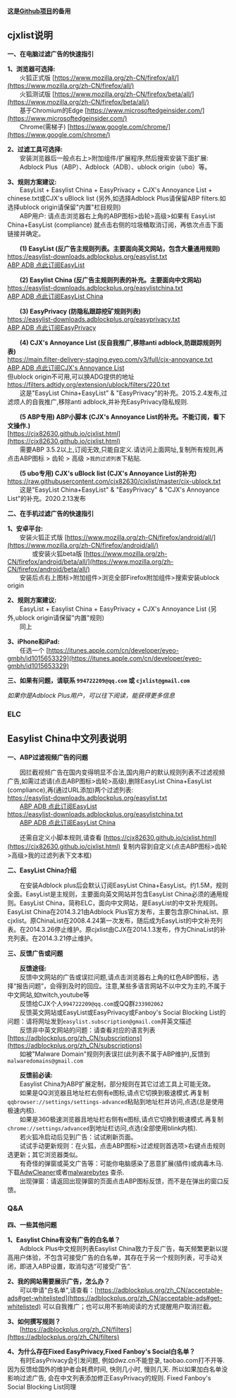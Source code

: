 **这是[Github项目](https://github.com/cjx82630/cjxlist)的备用** <br>

**cjxlist说明**<br>
----
**一、在电脑过滤广告的快速指引**<br>

**1、浏览器可选择:**<br>
&emsp;&emsp;火狐正式版 [https://www.mozilla.org/zh-CN/firefox/all/](https://www.mozilla.org/zh-CN/firefox/all/) <br>
&emsp;&emsp;火狐测试版 [https://www.mozilla.org/zh-CN/firefox/beta/all/](https://www.mozilla.org/zh-CN/firefox/beta/all/)<br>
&emsp;&emsp;基于Chromium的Edge [https://www.microsoftedgeinsider.com/](https://www.microsoftedgeinsider.com/)<br>
&emsp;&emsp;Chrome(需梯子) [https://www.google.com/chrome/](https://www.google.com/chrome/)<br>

**2、过滤工具可选择:**<br>
&emsp;&emsp;安装浏览器后一般点右上>附加组件/扩展程序,然后搜索安装下面扩展:<br>
&emsp;&emsp;Adblock Plus（ABP）、Adblock（ADB）、ublock origin（ubo）等。 <br>

**3、规则方案建议:** <br>
&emsp;&emsp;EasyList + Easylist China + EasyPrivacy + CJX's Annoyance List + chinese.txt或CJX's uBlock list (另外,如选择Adblock Plus请保留ABP filters.如选择ublock origin请保留"内置"栏目规则)<br>
&emsp;&emsp;ABP用户: 请点击浏览器右上角的ABP图标>齿轮>高级>如果有 EasyList China+EasyList (compliance) 就点击右侧的垃圾桶取消订阅，再依次点击下面链接并确定。

&emsp;&emsp;**(1) EasyList (反广告主规则列表。主要面向英文网站，包含大量通用规则)**<br>
https://easylist-downloads.adblockplus.org/easylist.txt<br>
[ABP ADB 点此订阅EasyList](https://subscribe.adblockplus.org?location=https://easylist-downloads.adblockplus.org/easylist.txt&title=EasyList "EasyList")<br>

&emsp;&emsp;**(2) Easylist China (反广告主规则列表的补充。主要面向中文网站)**<br>
https://easylist-downloads.adblockplus.org/easylistchina.txt<br>
[ABP ADB 点此订阅EasyList China](https://subscribe.adblockplus.org?location=https://easylist-downloads.adblockplus.org/easylistchina.txt&title=EasyList%20China "EasyList China")<br>

&emsp;&emsp;**(3) EasyPrivacy (防隐私跟踪挖矿规则列表)**<br>
https://easylist-downloads.adblockplus.org/easyprivacy.txt<br>
[ABP ADB 点此订阅EasyPrivacy](https://subscribe.adblockplus.org?location=https://easylist-downloads.adblockplus.org/easyprivacy.txt&title=EasyPrivacy "EasyPrivacy")<br>

&emsp;&emsp;**(4) CJX's Annoyance List (反自我推广,移除anti adblock,防跟踪规则列表)**<br>
https://main.filter-delivery-staging.eyeo.com/v3/full/cjx-annoyance.txt<br>
[ABP ADB 点此订阅CJX's Annoyance List](https://subscribe.adblockplus.org?location=https://main.filter-delivery-staging.eyeo.com/v3/full/cjx-annoyance.txt&title=CJX "CJX's Annoyance List")<br> 
但ublock origin不可用,可以换ADG提供的地址 https://filters.adtidy.org/extension/ublock/filters/220.txt<br>
&emsp;&emsp;这是"EasyList China+EasyList" & "EasyPrivacy"的补充。2015.2.4发布,过滤烦人的自我推广,移除anti adblock,并补充EasyPrivacy隐私规则.<br>

&emsp;&emsp;**(5 ABP专用) ABP小脚本 (CJX's Annoyance List的补充。不能订阅，看下文操作.)**<br>
[https://cjx82630.github.io/cjxlist.html](https://cjx82630.github.io/cjxlist.html) <br>
&emsp;&emsp;需要ABP 3.5.2以上,订阅无效,只能自定义.请访问上面网址,复制所有规则,再点击ABP图标 > 齿轮 > 高级 >`我的过滤列表`下粘贴.<br>

&emsp;&emsp;**(5 ubo专用) CJX's uBlock list (CJX's Annoyance List的补充)**<br>
https://raw.githubusercontent.com/cjx82630/cjxlist/master/cjx-ublock.txt<br>
&emsp;&emsp;这是"EasyList China+EasyList" & "EasyPrivacy" & "CJX's Annoyance List"的补充。2020.2.13发布<br>

**二、在手机过滤广告的快速指引**<br>

**1、安卓平台:**<br>
&emsp;&emsp;安装火狐正式版 [https://www.mozilla.org/zh-CN/firefox/android/all/](https://www.mozilla.org/zh-CN/firefox/android/all/)<br>
&emsp;&emsp;&emsp;&emsp;或安装火狐beta版 [https://www.mozilla.org/zh-CN/firefox/android/beta/all/](https://www.mozilla.org/zh-CN/firefox/android/beta/all/) <br>
&emsp;&emsp;安装后点右上图标>附加组件>浏览全部Firefox附加组件>搜索安装ublock origin<br>

**2、规则方案建议:**<br>
&emsp;&emsp;EasyList + Easylist China + EasyPrivacy + CJX's Annoyance List (另外,ublock origin请保留"内置"规则)<br>
&emsp;&emsp;同上<br>

**3、iPhone和iPad:**<br>
&emsp;&emsp;任选一个 [https://itunes.apple.com/cn/developer/eyeo-gmbh/id1015653329](https://itunes.apple.com/cn/developer/eyeo-gmbh/id1015653329)<br>

**三、如果有问题，请联系 `994722209@qq.com` 或 `cjxlist@gmail.com`**  <br>

*如果你是Adblock Plus用户，可以往下阅读，能获得更多信息*<br>

### ELC

**Easylist China中文列表说明**<br>
----
**一、ABP过滤视频广告的问题**<br>

&emsp;&emsp;因拦截视频广告在国内变得明显不合法,国内用户的默认规则列表不过滤视频广告,如需过滤请(点击ABP图标>齿轮>高级),删除EasyList China+EasyList (compliance),再(通过URL添加)两个过滤列表: <br>
 https://easylist-downloads.adblockplus.org/easylist.txt<br>
 &emsp;&emsp;[ABP ADB 点此订阅EasyList](https://subscribe.adblockplus.org?location=https://easylist-downloads.adblockplus.org/easylist.txt&title=EasyList "EasyList")  <br>
 https://easylist-downloads.adblockplus.org/easylistchina.txt<br>
 &emsp;&emsp;[ABP ADB 点此订阅EasyList China](https://subscribe.adblockplus.org?location=https://easylist-downloads.adblockplus.org/easylistchina.txt&title=EasyList%20China "EasyList China")   <br>

&emsp;&emsp;还需自定义小脚本规则,请查看 [https://cjx82630.github.io/cjxlist.html](https://cjx82630.github.io/cjxlist.html) 复制内容到自定义(点击ABP图标>齿轮>高级>我的过滤列表下文本框)<br>

**二、EasyList China介绍**<br>

&emsp;&emsp;在安装Adblock plus后会默认订阅EasyList China+EasyList。约1.5M，规则全面。EasyList是主规则，主要面向英文网站并包含EasyList China必须的通用规则。EasyList China，简称ELC，面向中文网站，是EasyList的中文补充规则。EasyList China在2014.3.21由Adblock Plus官方发布，主要包含原ChinaList、原cjxlist。原ChinaList在2008.4.24第一次发布，随后成为EasyList的中文补充列表。在2014.3.26停止维护。原cjxlist由CJX在2014.1.3发布，作为ChinaList的补充列表。在2014.3.21停止维护。<br>

**三、反馈广告或问题**<br>

&emsp;&emsp;**反馈途径:**  <br>
&emsp;&emsp;反馈中文网站的广告或误拦问题,请点击浏览器右上角的红色ABP图标，选择“报告问题”，会得到及时的回应。注意,某些多语言网站不以中文为主的,不属于中文网站,如twitch,youtube等 <br>
&emsp;&emsp;反馈给CJX个人`994722209@qq.com`或QQ群`233902062` <br>
&emsp;&emsp;反馈英文网站或EasyList或EasyPrivacy或Fanboy's Social Blocking List的问题：请将网址发到`easylist.subscription@gmail.com`并英文描述<br>
&emsp;&emsp;反馈非中英文网站的问题：请查看对应的语言列表[https://adblockplus.org/zh_CN/subscriptions](https://adblockplus.org/zh_CN/subscriptions)<br>
&emsp;&emsp;如被"Malware Domain"规则列表误拦(此列表不属于ABP维护),反馈到`malwaredomains@gmail.com`  <br>

&emsp;&emsp;**反馈前必读:**  <br>
&emsp;&emsp;Easylist China为ABP扩展定制，部分规则在其它过滤工具上可能无效。<br>
&emsp;&emsp;如果是QQ浏览器且地址栏右侧有e图标,请点它切换到极速模式.再复制`qqbrowser://settings/settings-advanced`粘贴到地址栏并访问,点选(总是使用极速内核).<br>
&emsp;&emsp;如果是360极速浏览器且地址栏右侧有e图标,请点它切换到极速模式.再复制`chrome://settings/advanced`到地址栏访问,点选(全部使用blink内核).<br>
&emsp;&emsp;若火狐冷启动后见到广告：试试刷新页面。<br>
&emsp;&emsp;试试手动更新规则：在火狐，点击ABP图标>过滤规则首选项>右键点击规则选更新；其它浏览器类似。<br>
&emsp;&emsp;有奇怪的弹窗或英文广告等：可能你电脑感染了恶意扩展(插件)或病毒木马.下载[AdwCleaner](http://www.bleepingcomputer.com/download/adwcleaner/)或者[malwarebytes](http://www.malwarebytes.org/antimalware/) 查杀. <br>
&emsp;&emsp;出现弹窗：请返回出现弹窗的页面点击ABP图标反馈，而不是在弹出的窗口反馈。<br>

### Q&A

**四、一些其他问题**<br>

**1、Easylist China有没有广告的白名单？**<br>
&emsp;&emsp;Adblock Plus中文规则列表Easylist China致力于反广告，每天频繁更新以提高用户体验，不包含可接受广告的白名单，其存在于另一个规则列表，可手动关闭，即进入ABP设置，取消勾选“可接受广告”.<br>

**2、我的网站需要展示广告，怎么办？**<br>
&emsp;&emsp;可以申请"白名单",请查看：[https://adblockplus.org/zh_CN/acceptable-ads#get-whitelisted](https://adblockplus.org/zh_CN/acceptable-ads#get-whitelisted)  可以自我推广；也可以用不影响阅读的方式提醒用户取消拦截。<br>

**3、如何撰写规则？**<br>
&emsp;&emsp;[https://adblockplus.org/zh_CN/filters](https://adblockplus.org/zh_CN/filters)<br>

**4、为什么存在Fixed EasyPrivacy,Fixed Fanboy's Social白名单？**<br>
&emsp;&emsp;有时EasyPrivacy会引发问题, 例如dwz.cn不能登录, taobao.com打不开等. 因为反馈给国外的维护者会耗费时间, 快则几小时, 慢则几天. 所以如果加白名单没影响过滤广告, 会在中文列表添加修正EasyPrivacy的规则.  Fixed Fanboy's Social Blocking List同理<br>
